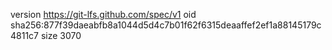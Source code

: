 version https://git-lfs.github.com/spec/v1
oid sha256:877f39daeabfb8a1044d5d4c7b01f62f6315deaaffef2ef1a88145179c4811c7
size 3070
